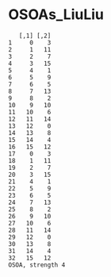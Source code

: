 # OSOAs_LiuLiu

       [,1] [,2]
    1     0    3
    2     1   11
    3     2    7
    4     3   15
    5     4    1
    6     5    9
    7     6    5
    8     7   13
    9     8    2
    10    9   10
    11   10    6
    12   11   14
    13   12    0
    14   13    8
    15   14    4
    16   15   12
    17    0    3
    18    1   11
    19    2    7
    20    3   15
    21    4    1
    22    5    9
    23    6    5
    24    7   13
    25    8    2
    26    9   10
    27   10    6
    28   11   14
    29   12    0
    30   13    8
    31   14    4
    32   15   12
    OSOA, strength 4

